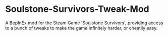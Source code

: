 # Soulstone-Survivors-Tweak-Mod
 A BepInEx mod for the Steam Game 'Soulstone Survivors', providing access to a bunch of tweaks to make the game infinitely harder, or cheatily easy.
